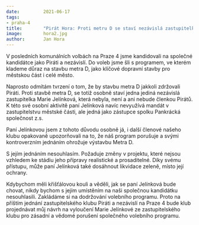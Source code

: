 ```yaml
---
date:         2021-06-17
tags:         
- praha-4
title:        "Pirát Hora: Proti metru D se staví nezávislá zastupitelka Jelínková. Piráti metro podporují"
image: 	      hora2.jpg
author:       Jan Hora
---
```


V posledních komunálních volbách na Praze 4 jsme kandidovali na společné kandidátce jako Piráti a nezávislí. Do voleb jsme šli s programem, ve kterém klademe důraz na stavbu metra D, jako klíčové dopravní stavby pro městskou část i celé město.

Naprosto odmítám tvrzení o tom, že by stavbu metra D jakkoli zdržovali Piráti. Proti stavbě metra D, se totiž osobně staví jedna jediná nezávislá zastupitelka Marie Jelínková, která nebyla, není a ani nebude členkou Pirátů. K této své osobní aktivitě paní Jelínková navíc nevyužívá mandát v zastupitelstvu městské části, ale jedná jako zástupce spolku Pankrácká společnost z.s.

Paní Jelínkovou jsem z tohoto důvodu osobně já, i další členové našeho klubu opakovaně upozorňovali na to, že náš program porušuje a svými kontroverzním jednáním ohrožuje výstavbu Metra D.

S jejím jednáním nesouhlasím. Požaduje změny v projektu, které nejsou vzhledem ke stádiu jeho přípravy realistické a prosaditelné. Díky svému přístupu, může paní Jelínková také dosáhnout likvidace zeleně, místo její ochrany. 

Kdybychom měli křišťálovou kouli a věděli, jak se paní Jelínková bude chovat, nikdy bychom s jejím umístěním na naši společnou kandidátku nesouhlasili. Zakládáme si na dodržování volebního programu. Proto na příštím jednání zastupitelského klubu Piráti a nezávislí na Praze 4 bude klub projednávat můj návrh na vyloučení Marie Jelínkové ze zastupitelského klubu pro zásadní a vědomé porušení společného volebního programu.
